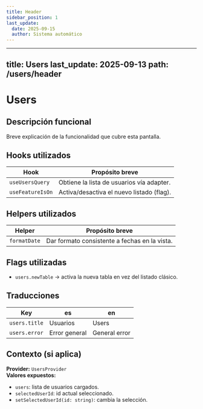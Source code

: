 ```yaml
---
title: Header
sidebar_position: 1
last_update:
  date: 2025-09-15
  author: Sistema automático
---
```


---
title: Users
last_update: 2025-09-13
path: /users/header
---

# Users

## Descripción funcional
Breve explicación de la funcionalidad que cubre esta pantalla.

## Hooks utilizados
| Hook               | Propósito breve                              |
|--------------------|-----------------------------------------------|
| `useUsersQuery`    | Obtiene la lista de usuarios vía adapter.     |
| `useFeatureIsOn`   | Activa/desactiva el nuevo listado (flag).     |

## Helpers utilizados
| Helper             | Propósito breve                              |
|--------------------|-----------------------------------------------|
| `formatDate`       | Dar formato consistente a fechas en la vista. |

## Flags utilizadas
- `users.newTable` → activa la nueva tabla en vez del listado clásico.

## Traducciones
| Key            | es            | en          |
|----------------|---------------|-------------|
| `users.title`  | Usuarios      | Users       |
| `users.error`  | Error general | General error |

## Contexto (si aplica)
**Provider:** `UsersProvider`  
**Valores expuestos:**
- `users`: lista de usuarios cargados.
- `selectedUserId`: id actual seleccionado.
- `setSelectedUserId(id: string)`: cambia la selección.